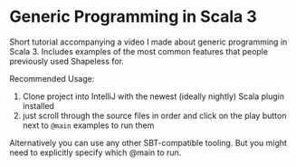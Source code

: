 # Generic Programming in Scala 3

Short tutorial accompanying a video I made about generic programming in Scala 3. 
Includes examples of the most common features that people previously used Shapeless for. 

Recommended Usage:

1. Clone project into IntelliJ with the newest (ideally nightly) Scala plugin installed
2. just scroll through the source files in order and click on the play button next to `@main` examples to run them

Alternatively you can use any other SBT-compatible tooling. But you might need to explicitly specify which @main to run.
